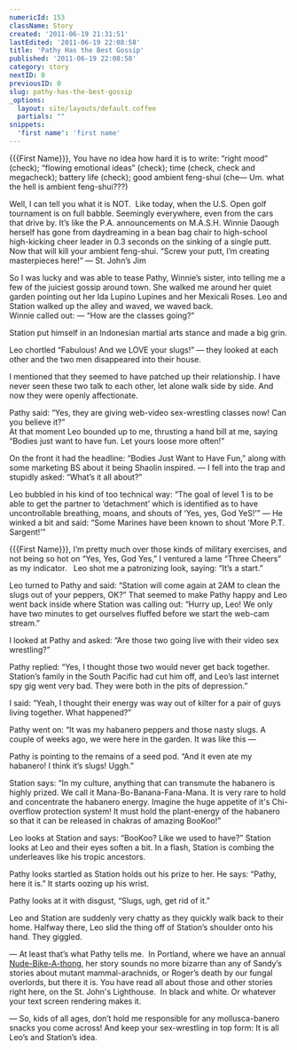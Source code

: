 ```yaml
---
numericId: 153
className: Story
created: '2011-06-19 21:31:51'
lastEdited: '2011-06-19 22:08:58'
title: 'Pathy Has the Best Gossip'
published: '2011-06-19 22:08:58'
category: story
nextID: 0
previousID: 0
slug: pathy-has-the-best-gossip
_options:
  layout: site/layouts/default.coffee
  partials: ""
snippets:
  'first name': 'first name'
---
```

{{{First Name}}}, You have no idea how hard it is to write: &ldquo;right mood&rdquo; (check); &ldquo;flowing emotional ideas&rdquo; (check); time (check, check and megacheck); battery life (check); good ambient feng-shui (che&mdash; Um. what the hell is ambient feng-shui???)

Well, I can tell you what it is NOT. &nbsp;Like today, when the U.S. Open golf tournament is on full babble. Seemingly everywhere, even from the cars that drive by. It&rsquo;s like the P.A. announcements on M.A.S.H. Winnie Daough herself has gone from daydreaming in a bean bag chair to high-school high-kicking cheer leader in 0.3 seconds on the sinking of a single putt. Now that will kill your ambient feng-shui. &ldquo;Screw your putt, I&rsquo;m creating masterpieces here!&rdquo; &mdash; St. John&rsquo;s Jim

So I was lucky and was able to tease Pathy, Winnie&rsquo;s sister, into telling me a few of the juiciest gossip around town. She walked me around her quiet garden pointing out her Ida Lupino Lupines and her Mexicali Roses. Leo and Station walked up the alley and waved, we waved back.  
Winnie called out: &mdash; &ldquo;How are the classes going?&rdquo;

Station put himself in an Indonesian martial arts stance and made a big grin.

Leo chortled &ldquo;Fabulous! And we LOVE your slugs!&rdquo; &mdash; they looked at each other and the two men disappeared into their house.

I mentioned that they seemed to have patched up their relationship. I have never seen these two talk to each other, let alone walk side by side. And now they were openly affectionate.

Pathy said: &ldquo;Yes, they are giving web-video sex-wrestling classes now! Can you believe it?&rdquo;  
At that moment Leo bounded up to me, thrusting a hand bill at me, saying &ldquo;Bodies just want to have fun. Let yours loose more often!&rdquo;

On the front it had the headline: &ldquo;Bodies Just Want to Have Fun,&rdquo; along with some marketing BS about it being Shaolin inspired. &mdash; I fell into the trap and stupidly asked: &ldquo;What&rsquo;s it all about?&rdquo;

Leo bubbled in his kind of too technical way: &ldquo;The goal of level 1 is to be able to get the partner to &lsquo;detachment&rsquo; which is identified as to have uncontrollable breathing, moans, and shouts of &lsquo;Yes, yes, God YeS!&rsquo;&rdquo; &mdash; He winked a bit and said: &ldquo;Some Marines have been known to shout &lsquo;More P.T. Sargent!&rsquo;&rdquo;

{{{First Name}}}, I&rsquo;m pretty much over those kinds of military exercises, and not being so hot on &ldquo;Yes, Yes, God Yes,&rdquo; I ventured a lame &ldquo;Three Cheers&rdquo; as my indicator. &nbsp; Leo shot me a patronizing look, saying: &ldquo;It&rsquo;s a start.&rdquo;

Leo turned to Pathy and said: &ldquo;Station will come again at 2AM to clean the slugs out of your peppers, OK?&rdquo; That seemed to make Pathy happy and Leo went back inside where Station was calling out: &ldquo;Hurry up, Leo! We only have two minutes to get ourselves fluffed before we start the web-cam stream.&rdquo;

I looked at Pathy and asked: &ldquo;Are those two going live with their video sex wrestling?&rdquo;

Pathy replied: &ldquo;Yes, I thought those two would never get back together. Station&rsquo;s family in the South Pacific had cut him off, and Leo&rsquo;s last internet spy gig went very bad. They were both in the pits of depression.&rdquo;

I said: &ldquo;Yeah, I thought their energy was way out of kilter for a pair of guys living together. What happened?&rdquo;

Pathy went on: &ldquo;It was my habanero peppers and those nasty slugs. A couple of weeks ago, we were here in the garden. It was like this &mdash;

Pathy is pointing to the remains of a seed pod. &ldquo;And it even ate my habanero! I think it&rsquo;s slugs! Uggh.&rdquo;

Station says: &ldquo;In my culture, anything that can transmute the habanero is highly prized. We call it Mana-Bo-Banana-Fana-Mana. It is very rare to hold and concentrate the habanero energy. Imagine the huge appetite of it's Chi-overflow protection system! It must hold the plant-energy of the habanero so that it can be released in chakras of amazing BooKoo!&rdquo;

Leo looks at Station and says: &ldquo;BooKoo? Like we used to have?&rdquo; Station looks at Leo and their eyes soften a bit. In a flash, Station is combing the underleaves like his tropic ancestors.

Pathy looks startled as Station holds out his prize to her. He says: &ldquo;Pathy, here it is.&rdquo; It starts oozing up his wrist.

Pathy looks at it with disgust, &ldquo;Slugs, ugh, get rid of it.&rdquo;

Leo and Station are suddenly very chatty as they quickly walk back to their home. Halfway there, Leo slid the thing off of Station&rsquo;s shoulder onto his hand. They giggled.

&mdash; At least that&rsquo;s what Pathy tells me. &nbsp;In Portland, where we have an annual [Nude-Bike-A-thong][0], her story sounds no more bizarre than any of Sandy&rsquo;s stories about mutant mammal-arachnids, or Roger&rsquo;s death by our fungal overlords, but there it is. You have read all about those and other stories right here, on the St. John's Lighthouse. &nbsp;In black and white. Or whatever your text screen rendering makes it.

&mdash; So, kids of all ages, don&rsquo;t hold me responsible for any mollusca-banero snacks you come across! And keep your sex-wrestling in top form: It is all Leo&rsquo;s and Station&rsquo;s idea.

[0]: http://www.kptv.com/news/28278209/detail.html